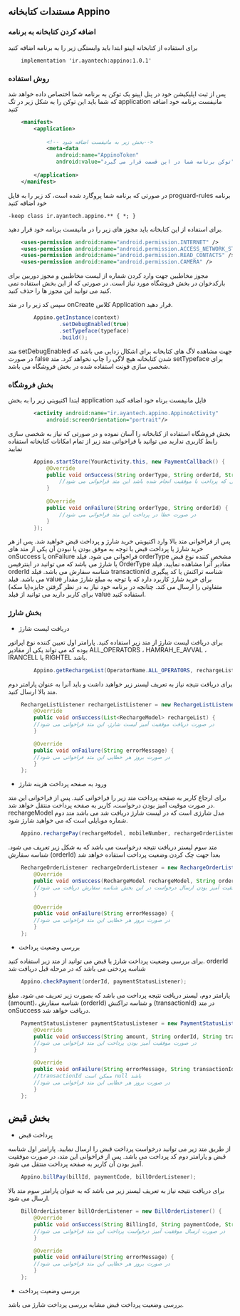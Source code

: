 ## مستندات کتابخانه Appino
### اضافه کردن کتابخانه به برنامه

برای استفاده از کتابخانه اپینو ابتدا باید وابستگی زیر را به برنامه اضافه کنید

```
    implementation 'ir.ayantech:appino:1.0.1'
```

### روش استفاده
پس از ثبت اپلیکیشن خود در پنل اپینو یک توکن به برنامه شما اختصاص داده خواهد شد که شما باید این توکن را به شکل زیر در تگ application مانیفست برنامه خود اضافه کنید

```xml
    <manifest>
        <application>
        
            <!-- بخش زیر به مانیفست اضافه شود-->
            <meta-data
               android:name="AppinoToken"
               android:value="توکن برنامه شما در این قسمت قرار می گیرد" />
        
        </application>
    </manifest>
```

در صورتی که برنامه شما پروگارد شده است، کد زیر را به فایل proguard-rules برنامه خود اضافه کنید
```proguard
-keep class ir.ayantech.appino.** { *; }
```


برای استفاده از این کتابخانه باید مجوز های زیر را در مانیفست برنامه خود قرار دهید.
```xml
    <uses-permission android:name="android.permission.INTERNET" />
    <uses-permission android:name="android.permission.ACCESS_NETWORK_STATE" />
    <uses-permission android:name="android.permission.READ_CONTACTS" />
    <uses-permission android:name="android.permission.CAMERA" />
```
مجوز مخاطبین جهت وارد کردن شماره از لیست مخاطبین و مجوز دوربین برای بارکدخوان در بخش فروشگاه مورد نیاز است. در صورتی که از این بخش استفاده نمی کنید می توانید این مجوز ها را حذف کنید.


سپس کد زیر را در متد onCreate کلاس Application
قرار دهید.
```java
        Appino.getInstance(context)
                .setDebugEnabled(true)
                .setTypeface(typeface)
                .build();
``` 
متد setDebugEnabled جهت مشاهده لاگ های کتابخانه برای اشکال زدایی می باشد که در صورت false شدن کتابخانه هیچ لاگی را چاپ نخواهد کرد.
متد setTypeface برای شخصی سازی فونت استفاده شده در بخش فروشگاه می باشد.


### بخش فروشگاه
ابتدا اکتیویتی زیر را به بخش application فایل مانیفست برناه خود اضافه کنید
```xml
        <activity android:name="ir.ayantech.appino.AppinoActivity"
            android:screenOrientation="portrait"/>
```
بخش فروشگاه استفاده از کتابخانه را آسان نموده و در صورتی که نیاز به شخصی سازی رابط کاربری ندارید می توانید با فراخوانی مند زیر از تمام امکانات کتابخانه استفاده نمایید

```java
        Appino.startStore(YourActivity.this, new PaymentCallback() {
            @Override
            public void onSuccess(String orderType, String orderId, String transactionId, int value) {
                //زمانی که پرداخت با موفقیت انجام شده باشد این متد فراخوانی می شود
            }
    
            @Override
            public void onFailure(String orderType, String orderId) {
                //در صورت خطا در پرداخت این متد فراخوانی می شود
            }
        });
```
پس از فراخوانی متد بالا وارد اکتیویتی خرید شارژ و پرداخت قبض خواهید شد.
پس از هر خرید شارژ یا پرداخت قبض با توجه به موفق بودن یا نبودن آن یکی از متد های onSuccess یا onFailure فراخوانی می شود.
فیلد orderType مشخص کننده نوع قبض یا شارژ می باشد که می توانید در اینترفیس OrderType مقادیر آنرا مشاهده نمایید.
فیلد orderId شناسه سفارش می باشد.
فیلد transactionId شناسه تراکنش یا کد پیگیری می باشد.
فیلد value برای خرید شارژ کاربرد دارد که با توجه به مبلغ شارژ مقدار متفاوتی را ارسال می کند.
چنانچه در برنامه خود نیاز به در نظر گرفتن جایزه(یا سکه) برای کاربر دارید می توانید از فیلد value استفاده کنید.


### بخش شارژ
- دریافت لیست شارژ
 
برای دریافت لیست شارژ از متد زیر استفاده کنید.
پارامتر اول تعیین کننده نوع اپراتور بوده که می تواند یکی از مقادیر ALL_OPERATORS ، HAMRAH_E_AVVAL ، IRANCELL یا RIGHTEL باشد.
```java
        Appino.getRechargeList(OperatorName.ALL_OPERATORS, rechargeListListener);
```
برای دریافت نتیجه نیاز به تعریف لیسنر زیر خواهید داشت و باید آنرا به عنوان پارامتر دوم متد بالا ارسال کنید.
```java
    RechargeListListener rechargeListListener = new RechargeListListener() {
        @Override
        public void onSuccess(List<RechargeModel> rechargeList) {
        //در صورت دریافت موفقیت آمیز لیست شارژ، این متد فراخوانی می شود
        }

        @Override
        public void onFailure(String errorMessage) {
        //در صورت بروز هر خطایی این متد فراخوانی می شود
        }
    };
```

- ورود به صفحه پرداخت هزینه شارژ

برای ارجاع کاربر به صفحه پرداخت متد زیر را فراخوانی کنید. پس از فراخوانی این متد در صورت موقیت آمیز بودن درخواست، کاربر به صفحه پرداخت منتقل خواهد شد.
rechargeModel مدل شارژی است که در لیست شارژ دریافت شد می باشد
متد دوم شماره موبایلی است که می خواهید شارژ شود.
```java
    Appino.rechargePay(rechargeModel, mobileNumber, rechargeOrderListener);
```
متد سوم لیسنر دریافت نتیجه درخواست می باشد که به شکل زیر تعریف می شود.
شناسه سفارش (orderId) بعدا جهت چک کردن وضعیت پرداخت استفاده خواهد شد
```java
    RechargeOrderListener rechargeOrderListener = new RechargeOrderListener() {
        @Override
        public void onSuccess(RechargeModel rechargeModel, String orderId) {
        //در صورت موفقیت آمیز بودن ارسال درخواست در این بخش شناسه سفارش دریافت می شود
        }

        @Override
        public void onFailure(String errorMessage) {
        //در صورت بروز هر خطایی این متد فراخوانی می شود
        }
    };
```

- بررسی وضعیت پرداخت

برای بررسی وضعیت پرداخت شارژ یا قبض می توانید از متد زیر استفاده کنید. orderId شناسه پردختی می باشد که در مرحله قبل دریافت شد
```java
    Appino.checkPayment(orderId, paymentStatusListener);
```
پارامتر دوم، لیسنر دریافت نتیجه پرداخت می باشد که بصورت زیر تعریف می شود.
مبلغ (amount)، شناسه سفارش (orderId) و شناسه تراکنش (transactionId) در متد onSuccess دریافت خواهد شد. 
```java
    PaymentStatusListener paymentStatusListener = new PaymentStatusListener() {
        @Override
        public void onSuccess(String amount, String orderId, String transactionId) {
        //در صورت موفقیت آمیز بودن پرداخت این متد فراخوانی می شود
        }

        @Override
        public void onFailure(String errorMessage, String transactionId) {
        //transactionId ممکن است null باشد
        //در صورت بروز هر خطایی این متد فراخوانی می شود
        }
    };
``` 

## بخش قبض
- پرداخت قبض

از طریق متد زیر می توانید درخواست پرداخت قبض را ارسال نمایید. پارامتر اول شناسه قبض و پارامتر دوم کد پرداخت می باشد.
پس از فراخوانی این متد، در صورت موفقیت آمیز بودن آن کاربر به صفحه پرداخت منتقل می شود.
```java
    Appino.billPay(billId, paymentCode, billOrderListener);
```
برای دریافت نتیجه نیاز به تعریف لیسنر زیر می باشد که به عنوان پارامتر سوم متد بالا ارسال می شود.
```java
    BillOrderListener billOrderListener = new BillOrderListener() {
        @Override
        public void onSuccess(String BillingId, String paymentCode, String orderId) {
        //در صورت ارسال موفقیت آمیز درخواست پرداخت این متد فراخوانی می شود
        }

        @Override
        public void onFailure(String errorMessage) {
        //در صورت بروز هر خطایی این متد فراخوانی می شود
        }
    };

```

- بررسی وضعیت پرداخت

بررسی وضعیت پرداخت قبض مشابه بررسی پرداخت شارژ می باشد.

